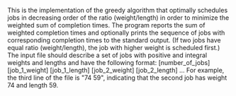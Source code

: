 This is the implementation of the greedy algorithm that optimally schedules jobs in decreasing order of the ratio (weight/length) in order to minimize the weighted sum of completion times. The program reports the sum of weighted completion times and optionally prints the sequence of jobs with corresponding completion times to the standard output. (If two jobs have equal ratio (weight/length), the job with higher weight is scheduled first.)
The input file should describe a set of jobs with positive and integral weights and lengths and have the following format:
[number_of_jobs]
[job_1_weight] [job_1_length]
[job_2_weight] [job_2_length]
...
For example, the third line of the file is "74 59", indicating that the second job has weight 74 and length 59. 
